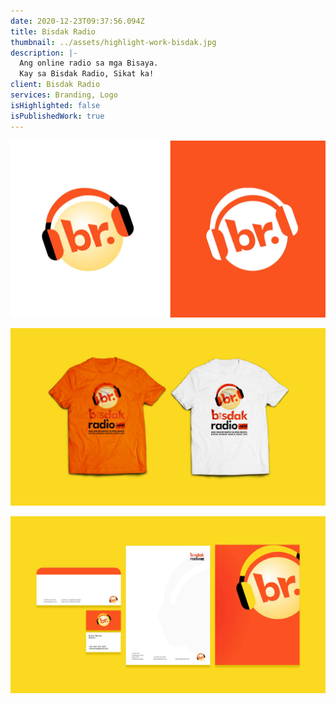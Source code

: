 ```yaml
---
date: 2020-12-23T09:37:56.094Z
title: Bisdak Radio
thumbnail: ../assets/highlight-work-bisdak.jpg
description: |-
  Ang online radio sa mga Bisaya.
  Kay sa Bisdak Radio, Sikat ka!
client: Bisdak Radio
services: Branding, Logo
isHighlighted: false
isPublishedWork: true
---
```

![card image](../assets/bisdak-1.jpg)





![tshirt bisdak radio](../assets/bisdak-2.jpg)





![logo color theme bisdak radio](../assets/bisdak-3.jpg)